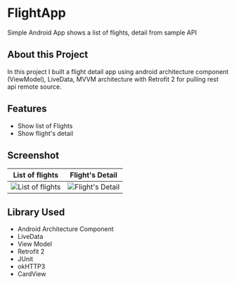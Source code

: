 # FlightApp
Simple Android App shows a list of flights, detail from sample API

## About this Project
In this project I built a flight detail app using android architecture component (ViewModel), LiveData, MVVM architecture with Retrofit 2 for pulling rest api remote source.

## Features
* Show list of Flights
* Show flight's detail

## Screenshot
List of flights | Flight's Detail
------------ | -------------
![List of flights](https://user-images.githubusercontent.com/25211163/63218396-2964aa00-c19d-11e9-9db0-94d3e748d5c9.jpg)| ![Flight's Detail](https://user-images.githubusercontent.com/25211163/63218398-2d90c780-c19d-11e9-8ec7-36e461fd9328.jpg)

## Library Used

* Android Architecture Component
* LiveData
* View Model
* Retrofit 2
* JUnit
* okHTTP3
* CardView
